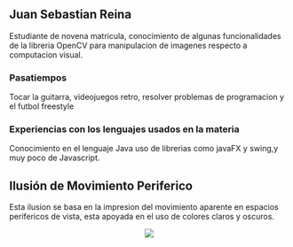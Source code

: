 ## Juan Sebastian Reina

Estudiante de novena matricula, conocimiento de algunas funcionalidades de la libreria OpenCV para manipulacion de imagenes respecto a computacion visual.

### Pasatiempos
Tocar la guitarra, videojuegos retro, resolver problemas de programacion y el futbol freestyle

### Experiencias con los lenguajes usados en la materia

Conocimiento en el lenguaje Java uso de librerias como javaFX y swing,y muy poco de Javascript.

## **Ilusión de Movimiento Periferico**

Esta ilusion se basa en la impresion del movimiento aparente en espacios perifericos de vista, esta apoyada en el uso de colores claros y oscuros.

<p align="center">
  <img src="../peripheralDriftIlussion.jpg">
</p>

